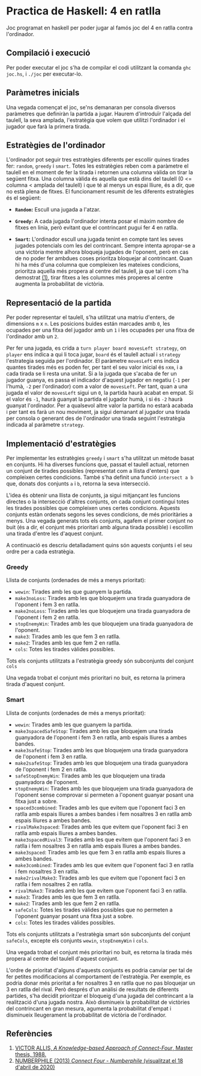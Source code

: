 # Practica de Haskell: 4 en ratlla

Joc programat en haskell per poder jugar al famós joc del 4 en ratlla contra l'ordinador.

## Compilació i execució

Per poder executar el joc s'ha de compilar el codi utilitzant la comanda ```ghc joc.hs```, i ```./joc``` per executar-lo.

## Paràmetres inicials

Una vegada començat el joc, se'ns demanaran per consola diversos paràmetres que definiràn la partida a jugar. Haurem d'introduïr l'alçada del taulell, la seva amplada, l'estratègia que volem que utilitzi l'ordinador i el jugador que farà la primera tirada.

## Estratègies de l'ordinador

L'ordinador pot seguir tres estratègies diferents per escollir quines tirades fer: `random`, `greedy` i `smart`. Totes les estratègies reben com a paràmetre el taulell en el moment de fer la tirada i retornen una columna vàlida on tirar la següent fitxa. Una columna vàlida és aquella que està dins del taulell (0 <= columna < amplada del taulell) i que té al menys un espai lliure, és a dir, que no està plena de fitxes. El funcionament resumit de les diferents estratègies és el següent:

- **`Random`:** Escull una jugada a l'atzar.

- **`Greedy`:** A cada jugada l'ordinador intenta posar el màxim nombre de fitxes en linia, però evitant que el contrincant pugui fer 4 en ratlla. 

- **`Smart`:** L'ordinador escull una jugada tenint en compte tant les seves jugades potencials com les del contrincant. Sempre intenta apropar-se a una victòria mentre alhora bloqueja jugades de l'oponent, però en cas de no poder fer ambdues coses prioritza bloquejar al contrincant. Quan hi ha més d'una columna que compleixen les mateixes condicions, prioritza aquella més propera al centre del taulell, ja que tal i com s'ha demostrat [(1)](https://github.com/lucascajal/LP_practica_haskell/blob/master/README.md#refer%C3%A8ncies), tirar fitxes a les columnes més properes al centre augmenta la probabilitat de victòria.

## Representació de la partida

Per poder representar el taulell, s'ha utilitzat una matriu d'enters, de dimensions `m` x `n`. Les posicions buides están marcades amb `0`, les ocupades per una fitxa del jugador amb un `1` i les ocupades per una fitxa de l'ordinador amb un `2`. 

Per fer una jugada, es crida a `turn player board movesLeft strategy`, on `player` ens indica a qui li toca jugar, `board` és el taulell actual i `strategy` l'estrategia seguida per l'ordinador. El paràmetre `movesLeft` ens indica quantes tirades més es poden fer, per tant el seu valor inicial és `n`x`m`, i a cada tirada se li resta una unitat. Si a la jugada que s'acaba de fer un jugador guanya, es passa el indicador d'aquest jugador en negatiu (`-1` per l'humà, `-2` per l'ordinador) com a valor de `movesLeft`. Per tant, quan a una jugada el valor de `movesLeft` sigui un `0`, la partida haurà acabat en empat. Si el valor és `-1`, haurà guanyat la partida el jugador humà, i si és `-2` haurà guanyat l'ordinador. Per a qualsevol altre valor la partida no estarà acabada i per tant es farà un nou moviment, ja sigui demanant al jugador una tirada per consola o generant des de l'ordinador una tirada seguint l'estratègia indicada al paràmetre `strategy`.

## Implementació d'estratègies

Per implementar les estratègies `greedy` i `smart` s'ha utilitzat un mètode basat en conjunts. Hi ha diverses funcions que, passat el taulell actual, retornen un conjunt de tirades possibles (representat com a llista d'enters) que compleixen certes condicions. També s'ha definit una funció `intersect a b` que, donats dos conjunts `a` i `b`, retorna la seva intersecció. 

L'idea és obtenir una llista de conjunts, ja sigui mitjançant les funcions directes o la intersecció d'altres conjunts, on cada conjunt contingui totes les tirades possibles que compleixen unes certes condicions. Aquests conjunts estàn ordenats segons les seves condicions, de més prioritàries a menys. Una vegada generats tots els conjunts, agafem el primer conjunt no buit (és a dir, el conjunt més prioritari amb alguna tirada possible) i escollim una tirada d'entre les d'aquest conjunt. 

A continuació es descriu detalladament quins són aquests conjunts i el seu ordre per a cada estratègia.

### Greedy
Llista de conjunts (ordenades de més a menys prioritat):
- `wewin`: Tirades amb les que guanyem la partida.
- `make3noLoss`: Tirades amb les que bloquejem una tirada guanyadora de l'oponent i fem 3 en ratlla.
- `make2noLoss`: Tirades amb les que bloquejem una tirada guanyadora de l'oponent i fem 2 en ratlla.
- `stopEnemyWin`: Tirades amb les que bloquejem una tirada guanyadora de l'oponent.
- `make3`: Tirades amb les que fem 3 en ratlla.
- `make2`: Tirades amb les que fem 2 en ratlla.
- `cols`: Totes les tirades vàlides possibles.

Tots els conjunts utilitzats a l'estratègia greedy són subconjunts del conjunt `cols`

Una vegada trobat el conjunt més prioritari no buit, es retorna la primera tirada d'aquest conjunt.

### Smart
Llista de conjunts (ordenades de més a menys prioritat):
- `wewin`: Tirades amb les que guanyem la partida.
- `make3spacedSafeStop`: Tirades amb les que bloquejem una tirada guanyadora de l'oponent i fem 3 en ratlla, amb espais lliures a ambes bandes.
- `make3safeStop`: Tirades amb les que bloquejem una tirada guanyadora de l'oponent i fem 3 en ratlla.
- `make2safeStop`: Tirades amb les que bloquejem una tirada guanyadora de l'oponent i fem 2 en ratlla.
- `safeStopEnemyWin`: Tirades amb les que bloquejem una tirada guanyadora de l'oponent.
- `stopEnemyWin`: Tirades amb les que bloquejem una tirada guanyadora de l'oponent sense comprovar si permeten a l'oponent guanyar posant una fitxa just a sobre.
- `spaced3combined`: Tirades amb les que evitem que l'oponent faci 3 en ratlla amb espais lliures a ambes bandes i fem nosaltres 3 en ratlla amb espais lliures a ambes bandes.
- `rivalMake3spaced`: Tirades amb les que evitem que l'oponent faci 3 en ratlla amb espais lliures a ambes bandes.
- `make3spacedRival3`: Tirades amb les que evitem que l'oponent faci 3 en ratlla i fem nosaltres 3 en ratlla amb espais lliures a ambes bandes.
- `make3spaced`: Tirades amb les que fem 3 en ratlla amb espais lliures a ambes bandes.
- `make3combined`: Tirades amb les que evitem que l'oponent faci 3 en ratlla i fem nosaltres 3 en ratlla.
- `make2rivalMake3`: Tirades amb les que evitem que l'oponent faci 3 en ratlla i fem nosaltres 2 en ratlla.
- `rivalMake3`: Tirades amb les que evitem que l'oponent faci 3 en ratlla.
- `make3`: Tirades amb les que fem 3 en ratlla.
- `make2`: Tirades amb les que fem 2 en ratlla.
- `safeCols`: Totes les tirades vàlides possibles que no permeten a l'oponent guanyar posant una fitxa just a sobre.
- `cols`: Totes les tirades vàlides possibles.

Tots els conjunts utilitzats a l'estratègia smart són subconjunts del conjunt `safeCols`, excepte els conjunts `wewin`, `stopEnemyWin` i `cols`.

Una vegada trobat el conjunt més prioritari no buit, es retorna la tirada més propera al centre del taulell d'aquest conjunt.

L'ordre de prioritat d'alguns d'aquests conjunts es podria canviar per tal de fer petites modificacions al comportament de l'estratègia. Per exemple, es podria donar més prioritat a fer nosaltres 3 en ratlla que no pas bloquejar un 3 en ratlla del rival. Però després d'un anàlisi de resultats de diferents partides, s'ha decidit prioritzar el bloqueig d'una jugada del contrincant a la realització d'una jugada nostra. Això disminueix la probabilitat de victòries del contrincant en gran mesura, agumenta la probabilitat d'empat i disminueix lleugerament la probabilitat de victòria de l'ordinador.

## Referències
1) [VICTOR ALLIS, *A Knowledge-based Approach of Connect-Four*, Master thesis, 1988.](http://www.informatik.uni-trier.de/~fernau/DSL0607/Masterthesis-Viergewinnt.pdf)
2) [NUMBERPHILE (2013) *Connect Four - Numberphile* (visualitzat el 18 d'abril de 2020)](https://www.youtube.com/watch?v=yDWPi1pZ0Po&t=220s)
